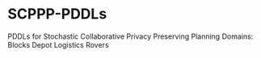 # SCPPP-PDDLs
PDDLs for Stochastic Collaborative Privacy Preserving Planning
Domains:
Blocks
Depot
Logistics
Rovers 

